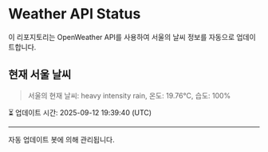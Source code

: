 
# Weather API Status

이 리포지토리는 OpenWeather API를 사용하여 서울의 날씨 정보를 자동으로 업데이트합니다.

## 현재 서울 날씨
> 서울의 현재 날씨: heavy intensity rain, 온도: 19.76°C, 습도: 100%

⏳ 업데이트 시간: 2025-09-12 19:39:40 (UTC)

---
자동 업데이트 봇에 의해 관리됩니다.
